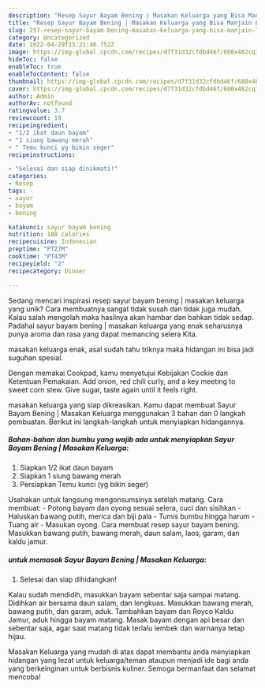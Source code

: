 ```yaml
---
description: "Resep Sayur Bayam Bening | Masakan Keluarga yang Bisa Manjain Lidah"
title: "Resep Sayur Bayam Bening | Masakan Keluarga yang Bisa Manjain Lidah"
slug: 257-resep-sayur-bayam-bening-masakan-keluarga-yang-bisa-manjain-lidah
category: Uncategorized
date: 2022-04-29T15:21:46.752Z
image: https://img-global.cpcdn.com/recipes/d7f31d32cfdbd46f/680x482cq70/sayur-bayam-bening-masakan-keluarga-foto-resep-utama.jpg
hideToc: false
enableToc: true
enableTocContent: false
thumbnail: https://img-global.cpcdn.com/recipes/d7f31d32cfdbd46f/680x482cq70/sayur-bayam-bening-masakan-keluarga-foto-resep-utama.jpg
cover: https://img-global.cpcdn.com/recipes/d7f31d32cfdbd46f/680x482cq70/sayur-bayam-bening-masakan-keluarga-foto-resep-utama.jpg
author: Admin
authorAv: notfound
ratingvalue: 3.7
reviewcount: 19
recipeingredient:
- "1/2 ikat daun bayam"
- "1 siung bawang merah"
- " Temu kunci yg bikin seger"
recipeinstructions:

- "Selesai dan siap dinikmati!"
categories:
- Resep
tags:
- sayur
- bayam
- bening

katakunci: sayur bayam bening 
nutrition: 188 calories
recipecuisine: Indonesian
preptime: "PT27M"
cooktime: "PT43M"
recipeyield: "2"
recipecategory: Dinner

---
```





Sedang mencari inspirasi resep sayur bayam bening | masakan keluarga yang unik? Cara membuatnya sangat tidak susah dan tidak juga mudah. Kalau salah mengolah maka hasilnya akan hambar dan bahkan tidak sedap. Padahal sayur bayam bening | masakan keluarga yang enak seharusnya punya aroma dan rasa yang dapat memancing selera Kita.




 masakan keluarga enak,      asal sudah tahu triknya maka hidangan ini bisa jadi suguhan spesial.














Dengan memakai Cookpad, kamu menyetujui Kebijakan Cookie dan Ketentuan Pemakaian. Add onion, red chili curly, and a key meeting to sweet corn stew. Give sugar, taste again until it feels right.






 masakan keluarga yang siap dikreasikan. Kamu dapat membuat Sayur Bayam Bening | Masakan Keluarga menggunakan 3 bahan dan 0 langkah pembuatan. Berikut ini langkah-langkah untuk menyiapkan hidangannya.

<!--inarticleads1-->

##### Bahan-bahan dan bumbu yang wajib ada untuk menyiapkan Sayur Bayam Bening | Masakan Keluarga:

1. Siapkan 1/2 ikat daun bayam
1. Siapkan 1 siung bawang merah
1. Persiapkan  Temu kunci (yg bikin seger)


Usahakan untuk langsung mengonsumsinya setelah matang. Cara membuat: - Potong bayam dan oyong sesuai selera, cuci dan sisihkan - Haluskan bawang putih, merica dan biji pala - Tumis bumbu hingga harum - Tuang air - Masukan oyong. Cara membuat resep sayur bayam bening. Masukkan bawang putih, bawang merah, daun salam, laos, garam, dan kaldu jamur. 

<!--inarticleads2-->

#####  untuk memasak Sayur Bayam Bening | Masakan Keluarga:


1. Selesai dan siap dihidangkan!

Kalau sudah mendidih, masukkan bayam sebentar saja sampai matang. Didihkan air bersama daun salam, dan lengkuas. Masukkan bawang merah, bawang putih, dan garam, aduk. Tambahkan bayam dan Royco Kaldu Jamur, aduk hingga bayam matang. Masak bayam dengan api besar dan sebentar saja, agar saat matang tidak terlalu lembek dan warnanya tetap hijau. 

 Masakan Keluarga yang mudah di atas dapat membantu anda menyiapkan hidangan yang lezat untuk keluarga/teman ataupun menjadi ide bagi anda yang berkeinginan untuk berbisnis kuliner. Semoga bermanfaat dan selamat mencoba!
